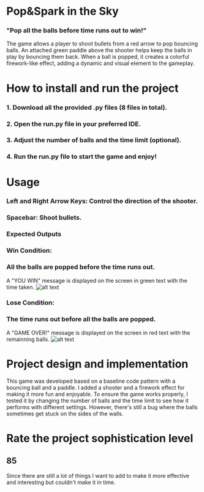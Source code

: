# Pop&Spark in the Sky
### "Pop all the balls before time runs out to win!"
The game allows a player to shoot bullets from a red arrow to pop bouncing balls. An attached green paddle above the shooter helps keep the balls in play by bouncing them back. When a ball is popped, it creates a colorful firework-like effect, adding a dynamic and visual element to the gameplay.

# How to install and run the project
### 1. Download all the provided .py files (8 files in total).
### 2. Open the run.py file in your preferred IDE.
### 3. Adjust the number of balls and the time limit (optional).
### 4. Run the run.py file to start the game and enjoy!

# Usage
### Left and Right Arrow Keys: Control the direction of the shooter.
### Spacebar: Shoot bullets.
### Expected Outputs
### Win Condition: 
### All the balls are popped before the time runs out.
A "YOU WIN" message is displayed on the screen in green text with the time taken.
![alt text](https://github.com/f-kat0/PopandSpark-in-the-Sky/blob/94cb6b99fe15b9739e759acca4d210573693d260/win%20pic.png)
### Lose Condition: 
### The time runs out before all the balls are popped.
A "GAME OVER!" message is displayed on the screen in red text with the remainning balls.
![alt text](https://github.com/f-kat0/PopandSpark-in-the-Sky/blob/a1970bbc6f1fa1e9ce408e30c93d3031de6774c7/lose%20pic.png)


# Project design and implementation
This game was developed based on a baseline code pattern with a bouncing ball and a paddle. I added a shooter and a firework effect for making it more fun and enjoyable.
To ensure the game works properly, I tested it by changing the number of balls and the time limit to see how it performs with different settings. However, there's still a bug where the balls sometimes get stuck on the sides of the walls.
# Rate the project sophistication level
## 85  
Since there are still a lot of things I want to add to make it more effective and interesting but couldn't make it in time.
